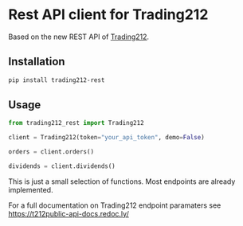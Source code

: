 # Rest API client for Trading212

Based on the new REST API of [Trading212](https://www.trading212.com/).

## Installation

```bash
pip install trading212-rest
```

## Usage

```python
from trading212_rest import Trading212

client = Trading212(token="your_api_token", demo=False)

orders = client.orders()

dividends = client.dividends()
```

This is just a small selection of functions. Most endpoints are already implemented.

For a full documentation on Trading212 endpoint paramaters see https://t212public-api-docs.redoc.ly/
